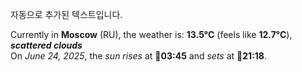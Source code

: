 
자동으로 추가된 텍스트입니다.

<!--START_SECTION:weather:moscow-->
Currently in **Moscow** (RU), the weather is: **13.5°C** (feels like **12.7°C**), ***scattered clouds***<br/>
On *June 24, 2025*, the *sun rises* at 🌅**03:45** and *sets* at 🌇**21:18**.
<!--END_SECTION:weather-->
